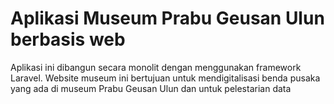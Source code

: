 # Aplikasi Museum Prabu Geusan Ulun berbasis web
Aplikasi ini dibangun secara monolit dengan menggunakan framework Laravel. Website museum ini bertujuan untuk mendigitalisasi benda pusaka yang ada di museum Prabu Geusan Ulun dan untuk pelestarian data 
